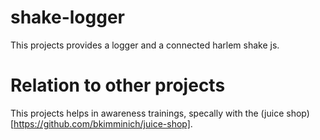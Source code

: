 # shake-logger
This projects provides a logger and a connected harlem shake js.

# Relation to other projects
This projects helps in awareness trainings, specally with the (juice shop)[https://github.com/bkimminich/juice-shop].
